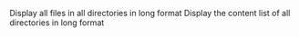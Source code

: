 Display all files in all directories in long format
Display the content list of all directories in long format
